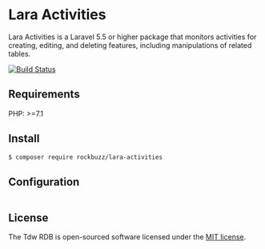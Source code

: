 # Lara Activities

Lara Activities is a Laravel 5.5 or higher package that monitors activities for creating, editing, and deleting features, including manipulations of related tables.

[![Build Status](https://travis-ci.org/rockbuzz/lara-activities.svg?branch=master)](https://travis-ci.org/rockbuzz/lara-activities)

## Requirements

PHP: >=7.1

## Install

```bash
$ composer require rockbuzz/lara-activities
```

## Configuration
```php

```

## License

The Tdw RDB is open-sourced software licensed under the [MIT license](https://opensource.org/licenses/MIT).